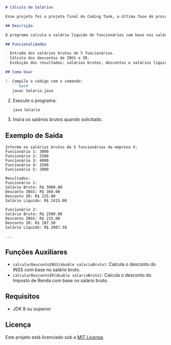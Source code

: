 ```markdown
# Cálculo de Salários

Esse projeto foi o projeto final do Coding Tank, a última fase do processo seletivo do Santander Coders 2024.

## Descrição

O programa calcula o salário líquido de funcionários com base nos salários brutos fornecidos, aplicando descontos do INSS e do Imposto de Renda (IR).

## Funcionalidades

- Entrada dos salários brutos de 5 funcionários.
- Cálculo dos descontos de INSS e IR.
- Exibição dos resultados: salários brutos, descontos e salários líquidos.

## Como Usar

1. Compile o código com o comando:
   ```bash
   javac Salario.java
   ```

2. Execute o programa:
   ```bash
   java Salario
   ```

3. Insira os salários brutos quando solicitado.

## Exemplo de Saída

```
Informe os salários brutos de 5 funcionários da empresa X:
Funcionário 1: 3000
Funcionário 2: 2500
Funcionário 3: 4000
Funcionário 4: 1500
Funcionário 5: 2000

Resultados:
Funcionário 1:
Salário Bruto: R$ 3000.00
Desconto INSS: R$ 360.00
Desconto IR: R$ 225.00
Salário Líquido: R$ 2415.00

Funcionário 2:
Salário Bruto: R$ 2500.00
Desconto INSS: R$ 225.00
Desconto IR: R$ 187.50
Salário Líquido: R$ 2087.50

...
```

## Funções Auxiliares

- `calcularDescontoINSS(double salarioBruto)`: Calcula o desconto do INSS com base no salário bruto.
- `calcularDescontoIR(double salarioBruto)`: Calcula o desconto do Imposto de Renda com base no salário bruto.

## Requisitos

- JDK 8 ou superior

## Licença

Este projeto está licenciado sob a [MIT License](LICENSE).
```
